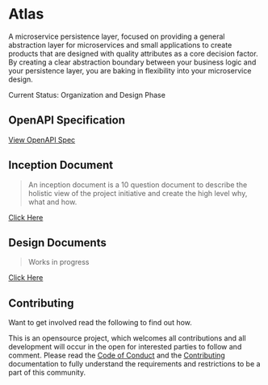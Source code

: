 # Atlas

A microservice persistence layer, focused on providing a general abstraction layer for microservices and small applications to create products that are designed with quality attributes as a core decision factor. By creating a clear abstraction boundary between your business logic and your persistence layer, you are baking in flexibility into your microservice design.

Current Status: Organization and Design Phase

## OpenAPI Specification

[View OpenAPI Spec](https://petstore.swagger.io/?url=https://gitcdn.xyz/repo/hyper63/atlas/staging/swagger.yml)

## Inception Document

> An inception document is a 10 question document to describe the holistic view of the project initiative and create the high level why, what and how.

[Click Here](inception.md)

## Design Documents

> Works in progress

[Click Here](design.md)

## Contributing

Want to get involved read the following to find out how.

This is an opensource project, which welcomes all contributions and all development will occur in the open for interested parties to follow and comment. Please read the [Code of Conduct](CODE_OF_CONDUCT.md) and the [Contributing](contributing.md) documentation to fully understand the requirements and restrictions to be a part of this community.
